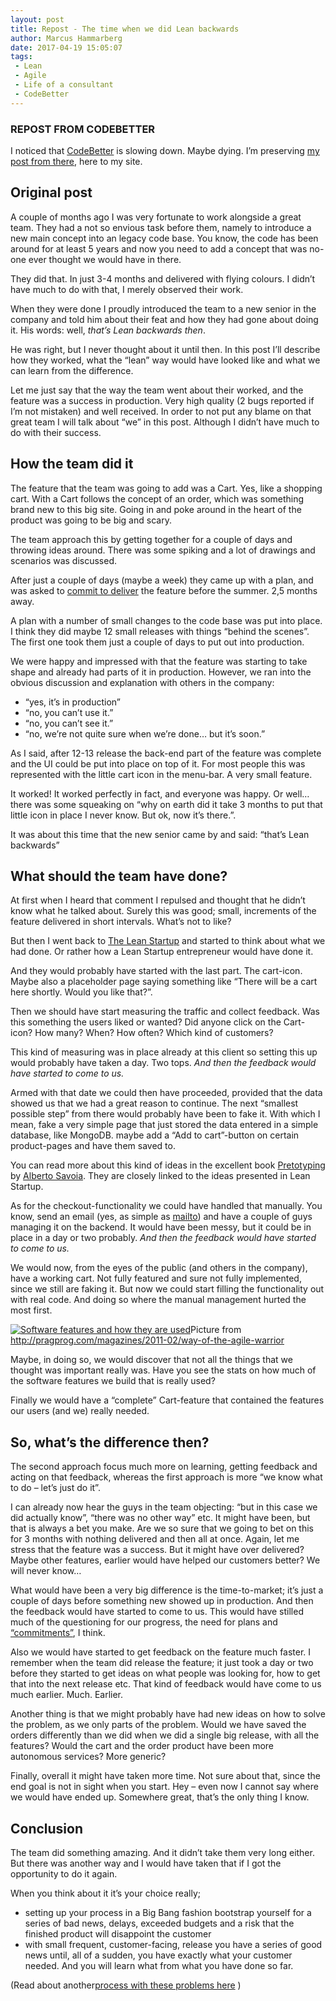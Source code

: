 ```yaml
---
layout: post
title: Repost - The time when we did Lean backwards
author: Marcus Hammarberg
date: 2017-04-19 15:05:07
tags:
 - Lean
 - Agile
 - Life of a consultant
 - CodeBetter
---
```


### REPOST FROM CODEBETTER

I noticed that [CodeBetter](http://codebetter.com/marcushammarberg/) is slowing down. Maybe dying. I’m preserving [my post from there](http://codebetter.com/marcushammarberg/2014/01/07/the-time-when-we-did-lean-backwards/), here to my site.

## Original post

A couple of months ago I was very fortunate to work alongside a great team. They had a not so envious task before them, namely to introduce a new main concept into an legacy code base. You know, the code has been around for at least 5 years and now you need to add a concept that was no-one ever thought we would have in there.

They did that. In just 3-4 months and delivered with flying colours. I didn’t have much to do with that, I merely observed their work.

When they were done I proudly introduced the team to a new senior in the company and told him about their feat and how they had gone about doing it. His words: well, *that’s Lean backwards then*.

He was right, but I never thought about it until then. In this post I’ll describe how they worked, what the “lean” way would have looked like and what we can learn from the difference.

Let me just say that the way the team went about their worked, and the feature was a success in production. Very high quality (2 bugs reported if I’m not mistaken) and well received.
In order to not put any blame on that great team I will talk about “we” in this post. Although I didn’t have much to do with their success.

<!-- excerpt-end -->

## How the team did it

The feature that the team was going to add was a Cart. Yes, like a shopping cart. With a Cart follows the concept of an order, which was something brand new to this big site. Going in and poke around in the heart of the product was going to be big and scary.

The team approach this by getting together for a couple of days and throwing ideas around. There was some spiking and a lot of drawings and scenarios was discussed.

After just a couple of days (maybe a week) they came up with a plan, and was asked to [commit to deliver](https://www.marcusoft.net/2013/09/commitment-can-only-emerge-it-can-be.html) the feature before the summer. 2,5 months away.

A plan with a number of small changes to the code base was put into place. I think they did maybe 12 small releases with things “behind the scenes”. The first one took them just a couple of days to put out into production.

We were happy and impressed with that the feature was starting to take shape and already had parts of it in production. However, we ran into the obvious discussion and explanation with others in the company:

- “yes, it’s in production”
- “no, you can’t use it.”
- “no, you can’t see it.”
- “no, we’re not quite sure when we’re done… but it’s soon.”

As I said, after 12-13 release the back-end part of the feature was complete and the UI could be put into place on top of it. For most people this was represented with the little cart icon in the menu-bar. A very small feature.

It worked! It worked perfectly in fact, and everyone was happy. Or well… there was some squeaking on “why on earth did it take 3 months to put that little icon in place I never know. But ok, now it’s there.”.

It was about this time that the new senior came by and said: “that’s Lean backwards”

## What should the team have done?

At first when I heard that comment I repulsed and thought that he didn’t know what he talked about. Surely this was good; small, increments of the feature delivered in short intervals. What’s not to like?

But then I went back to [The Lean Startup](http://theleanstartup.com/) and started to think about what we had done. Or rather how a Lean Startup entrepreneur would have done it.

And they would probably have started with the last part. The cart-icon. Maybe also a placeholder page saying something like “There will be a cart here shortly. Would you like that?”.

Then we should have start measuring the traffic and collect feedback. Was this something the users liked or wanted? Did anyone click on the Cart-icon? How many? When? How often? Which kind of customers?

This kind of measuring was in place already at this client so setting this up would probably have taken a day. Two tops.
*And then the feedback would have started to come to us.*

Armed with that date we could then have proceeded, provided that the data showed us that we had a great reason to continue. The next “smallest possible step” from there would probably have been to fake it. With which I mean, fake a very simple page that just stored the data entered in a simple database, like MongoDB. maybe add a “Add to cart”-button on certain product-pages and have them saved to.

You can read more about this kind of ideas in the excellent book [Pretotyping](http://www.pretotyping.org/) by [Alberto Savoia](https://twitter.com/Pretotyping). They are closely linked to the ideas presented in Lean Startup.

As for the checkout-functionality we could have handled that manually. You know, send an email (yes, as simple as [mailto](http://en.wikipedia.org/wiki/Mailto)) and have a couple of guys managing it on the backend. It would have been messy, but it could be in place in a day or two probably.
*And then the feedback would have started to come to us.*

We would now, from the eyes of the public (and others in the company), have a working cart. Not fully featured and sure not fully implemented, since we still are faking it. But now we could start filling the functionality out with real code. And doing so where the manual management hurted the most first.

[![Software features and how they are used](http://codebetter.com/marcushammarberg/files/2014/01/features-used.jpg)](http://codebetter.com/marcushammarberg/files/2014/01/features-used.jpg)Picture from <http://pragprog.com/magazines/2011-02/way-of-the-agile-warrior>

Maybe, in doing so, we would discover that not all the things that we thought was important really was. Have you see the stats on how much of the software features we build that is really used?

Finally we would have a “complete” Cart-feature that contained the features our users (and we) really needed.

## So, what’s the difference then?

The second approach focus much more on learning, getting feedback and acting on that feedback, whereas the first approach is more “we know what to do – let’s just do it”.

I can already now hear the guys in the team objecting: “but in this case we did actually know”, “there was no other way” etc. It might have been, but that is always a bet you make. Are we so sure that we going to bet on this for 3 months with nothing delivered and then all at once.
Again, let me stress that the feature was a success. But it might have over delivered? Maybe other features, earlier would have helped our customers better? We will never know…

What would have been a very big difference is the time-to-market; it’s just a couple of days before something new showed up in production.
And then the feedback would have started to come to us.
This would have stilled much of the questioning for our progress, the need for plans and [“commitments”](https://www.marcusoft.net/2013/09/commitment-can-only-emerge-it-can-be.html), I think.

Also we would have started to get feedback on the feature much faster. I remember when the team did release the feature; it just took a day or two before they started to get ideas on what people was looking for, how to get that into the next release etc. That kind of feedback would have come to us much earlier. Much. Earlier.

Another thing is that we might probably have had new ideas on how to solve the problem, as we only parts of the problem. Would we have saved the orders differently than we did when we did a single big release, with all the features? Would the cart and the order product have been more autonomous services? More generic?

Finally, overall it might have taken more time. Not sure about that, since the end goal is not in sight when you start. Hey – even now I cannot say where we would have ended up. Somewhere great, that’s the only thing I know.

## Conclusion

The team did something amazing. And it didn’t take them very long either. But there was another way and I would have taken that if I got the opportunity to do it again.

When you think about it it’s your choice really;

- setting up your process in a Big Bang fashion bootstrap yourself for a series of bad news, delays, exceeded budgets and a risk that the finished product will disappoint the customer
- with small frequent, customer-facing, release you have a series of good news until, all of a sudden, you have exactly what your customer needed. And you will learn what from what you have done so far.

(Read about another[process with these problems here](https://www.marcusoft.net/2013/12/what-do-you-want-to-give-customers-bad.html) )
